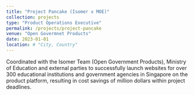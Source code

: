 ```yaml
---
title: "Project Pancake (Isomer x MOE)"
collection: projects
type: "Product Operations Executive"
permalink: /projects/project-pancake
venue: "Open Govermnet Products"
date: 2023-01-01
location: # "City, Country"
---
```


Coordinated with the Isomer Team (Open Government Products), Ministry of Education and external parties to successfully launch websites for over 300 educational institutions and government agencies in Singapore on the product platform, resulting in cost savings of million dollars within project deadlines.
